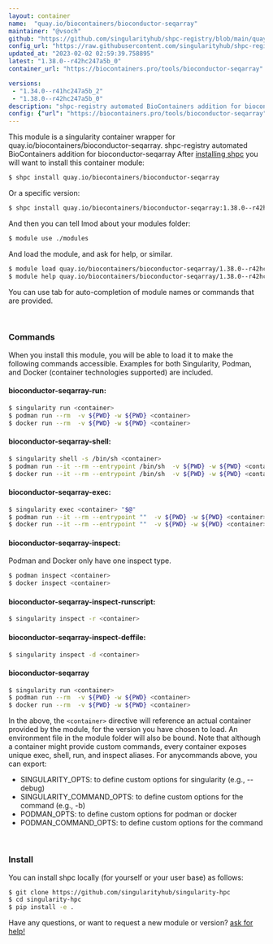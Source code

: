 ```yaml
---
layout: container
name:  "quay.io/biocontainers/bioconductor-seqarray"
maintainer: "@vsoch"
github: "https://github.com/singularityhub/shpc-registry/blob/main/quay.io/biocontainers/bioconductor-seqarray/container.yaml"
config_url: "https://raw.githubusercontent.com/singularityhub/shpc-registry/main/quay.io/biocontainers/bioconductor-seqarray/container.yaml"
updated_at: "2023-02-02 02:59:39.758895"
latest: "1.38.0--r42hc247a5b_0"
container_url: "https://biocontainers.pro/tools/bioconductor-seqarray"

versions:
 - "1.34.0--r41hc247a5b_2"
 - "1.38.0--r42hc247a5b_0"
description: "shpc-registry automated BioContainers addition for bioconductor-seqarray"
config: {"url": "https://biocontainers.pro/tools/bioconductor-seqarray", "maintainer": "@vsoch", "description": "shpc-registry automated BioContainers addition for bioconductor-seqarray", "latest": {"1.38.0--r42hc247a5b_0": "sha256:c160e8f0f87d2a35468dfa1b632ec310cf384475dd4b992ce35a93d1e166266f"}, "tags": {"1.34.0--r41hc247a5b_2": "sha256:1dd222beb6a569aff8674e8effb1e3c9f9f739d5b9e3e6f43df9200fbd61eff7", "1.38.0--r42hc247a5b_0": "sha256:c160e8f0f87d2a35468dfa1b632ec310cf384475dd4b992ce35a93d1e166266f"}, "docker": "quay.io/biocontainers/bioconductor-seqarray"}
---
```


This module is a singularity container wrapper for quay.io/biocontainers/bioconductor-seqarray.
shpc-registry automated BioContainers addition for bioconductor-seqarray
After [installing shpc](#install) you will want to install this container module:


```bash
$ shpc install quay.io/biocontainers/bioconductor-seqarray
```

Or a specific version:

```bash
$ shpc install quay.io/biocontainers/bioconductor-seqarray:1.38.0--r42hc247a5b_0
```

And then you can tell lmod about your modules folder:

```bash
$ module use ./modules
```

And load the module, and ask for help, or similar.

```bash
$ module load quay.io/biocontainers/bioconductor-seqarray/1.38.0--r42hc247a5b_0
$ module help quay.io/biocontainers/bioconductor-seqarray/1.38.0--r42hc247a5b_0
```

You can use tab for auto-completion of module names or commands that are provided.

<br>

### Commands

When you install this module, you will be able to load it to make the following commands accessible.
Examples for both Singularity, Podman, and Docker (container technologies supported) are included.

#### bioconductor-seqarray-run:

```bash
$ singularity run <container>
$ podman run --rm  -v ${PWD} -w ${PWD} <container>
$ docker run --rm  -v ${PWD} -w ${PWD} <container>
```

#### bioconductor-seqarray-shell:

```bash
$ singularity shell -s /bin/sh <container>
$ podman run --it --rm --entrypoint /bin/sh  -v ${PWD} -w ${PWD} <container>
$ docker run --it --rm --entrypoint /bin/sh  -v ${PWD} -w ${PWD} <container>
```

#### bioconductor-seqarray-exec:

```bash
$ singularity exec <container> "$@"
$ podman run --it --rm --entrypoint ""  -v ${PWD} -w ${PWD} <container> "$@"
$ docker run --it --rm --entrypoint ""  -v ${PWD} -w ${PWD} <container> "$@"
```

#### bioconductor-seqarray-inspect:

Podman and Docker only have one inspect type.

```bash
$ podman inspect <container>
$ docker inspect <container>
```

#### bioconductor-seqarray-inspect-runscript:

```bash
$ singularity inspect -r <container>
```

#### bioconductor-seqarray-inspect-deffile:

```bash
$ singularity inspect -d <container>
```



#### bioconductor-seqarray

```bash
$ singularity run <container>
$ podman run --rm  -v ${PWD} -w ${PWD} <container>
$ docker run --rm  -v ${PWD} -w ${PWD} <container>
```


In the above, the `<container>` directive will reference an actual container provided
by the module, for the version you have chosen to load. An environment file in the
module folder will also be bound. Note that although a container
might provide custom commands, every container exposes unique exec, shell, run, and
inspect aliases. For anycommands above, you can export:

 - SINGULARITY_OPTS: to define custom options for singularity (e.g., --debug)
 - SINGULARITY_COMMAND_OPTS: to define custom options for the command (e.g., -b)
 - PODMAN_OPTS: to define custom options for podman or docker
 - PODMAN_COMMAND_OPTS: to define custom options for the command

<br>

### Install

You can install shpc locally (for yourself or your user base) as follows:

```bash
$ git clone https://github.com/singularityhub/singularity-hpc
$ cd singularity-hpc
$ pip install -e .
```

Have any questions, or want to request a new module or version? [ask for help!](https://github.com/singularityhub/singularity-hpc/issues)